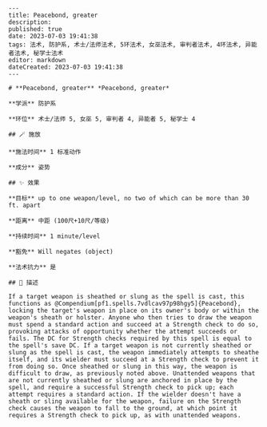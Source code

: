 
    ---
    title: Peacebond, greater
    description: 
    published: true
    date: 2023-07-03 19:41:38
    tags: 法术, 防护系, 术士/法师法术, 5环法术, 女巫法术, 审判者法术, 4环法术, 异能者法术, 秘学士法术
    editor: markdown
    dateCreated: 2023-07-03 19:41:38
    ---

    # **Peacebond, greater** *Peacebond, greater*

    **学派** 防护系 

    **环位** 术士/法师 5, 女巫 5, 审判者 4, 异能者 5, 秘学士 4

    ## 🪄 施放

    **施法时间** 1 标准动作

    **成分** 姿势

    ## ✨ 效果 

    **目标** up to one weapon/level, no two of which can be more than 30 ft. apart 

    **距离** 中距 (100尺+10尺/等级)  

    **持续时间** 1 minute/level 

    **豁免** Will negates (object)

    **法术抗力** 是

    ## 📖 描述

    If a target weapon is sheathed or slung as the spell is cast, this functions as @Compendium[pf1.spells.7vdlcav97p98hgy5]{Peacebond}, locking the target's weapon in place on its owner's body or within the weapon's sheath or holster. Anyone who then tries to draw the weapon must spend a standard action and succeed at a Strength check to do so, provoking attacks of opportunity whether the attempt succeeds or fails. The DC for Strength checks required by this spell is equal to the spell's save DC. If a target weapon is not currently sheathed or slung as the spell is cast, the weapon immediately attempts to sheathe itself, and its wielder must succeed at a Strength check to prevent it from doing so. Once sheathed or slung in this way, the weapon is difficult to draw, as previously noted above. Unattended weapons that are not currently sheathed or slung are anchored in place by the spell, and require a successful Strength check to pick up; each attempt requires a standard action. If the wielder doesn't have a sheath or sling available for the weapon, failure on the Strength check causes the weapon to fall to the ground, at which point it requires a Strength check to pick up, as with unattended weapons.
    